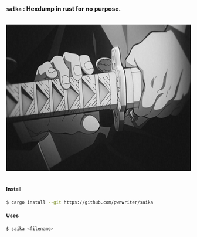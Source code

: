 ### `saika` : Hexdump in rust for no purpose.

<br>
<div align="center">
  <img src="https://github.com/pwnwriter/files/raw/main/saika/saika.gif" alt=" hexdump in rust" width="800" height="400">  
</div>
<br>

#### Install
```sh
$ cargo install --git https://github.com/pwnwriter/saika
```

#### Uses
```sh
$ saika <filename>
```
